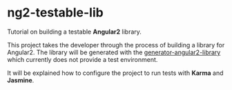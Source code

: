 # ng2-testable-lib

Tutorial on building a testable **Angular2** library.

This project takes the developer through the process of building a library for Angular2. The library will be generated with the [generator-angular2-library](https://github.com/jvandemo/generator-angular2-library) which currently does not provide a test environment. 

It will be explained how to configure the project to run tests with **Karma** and **Jasmine**.